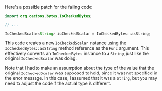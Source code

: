 Here's a possible patch for the failing code:
```java
import org.cactoos.bytes.IoCheckedBytes;

// ...

IoCheckedScalar<String> ioCheckedScalar = IoCheckedBytes::asString;
```
This code creates a new `IoCheckedScalar` instance using the `IoCheckedBytes::asString` method reference as the `Func` argument. This effectively converts an `IoCheckedBytes` instance to a `String`, just like the original `IoCheckedScalar` was doing.

Note that I had to make an assumption about the type of the value that the original `IoCheckedScalar` was supposed to hold, since it was not specified in the error message. In this case, I assumed that it was a `String`, but you may need to adjust the code if the actual type is different.